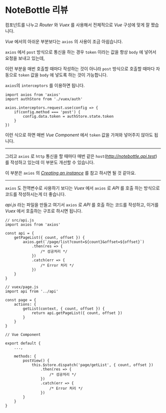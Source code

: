 # NoteBottle 리뷰

컴포넌트를 나누고 _Router_ 와 _Vuex_ 를 사용해서 전체적으로 *Vue* 구성에 맞게 잘 짰습니다.

_Vue_ 에서의 아쉬운 부분보다는 `axios` 의 사용이 조금 아쉽습니다.

`axios` 에서 `post` 방식으로 통신을 하는 경우 `token` 이라는 값을 항상 `body` 에 넣어서 요청을 보내고 있는데,

이런 부분을 매번 호출할 때마다 작성하는 것이 아니라 `post` 방식으로 호출할 때마다 자동으로 `token` 값을 `body` 에 넣도록 하는 것이 가능합니다.

`axios`의 `interceptors` 를 이용하면 됩니다.

```
import axios from 'axios'
import authStore from './vuex/auth'

axios.interceptors.request.use(config => {
    if(config.method === 'post') {
        config.data.token = authStore.state.token
    }
})
```

이런 식으로 하면 매번 _Vue Component_ 에서 `token` 값을 가져와 넣어주지 않아도 됩니다.

---

그리고 `axios` 로 `http` 통신을 할 때마다 매번 같은 `host`(_http://notebottle.api.test_) 를 작성하고 있는데 이 부분도 개선할 수 있습니다.

이 부분은 `axios` 의 [*Creating an instance*](https://github.com/axios/axios#creating-an-instance) 를 참고 하시면 될 것 같아요.

---

`axios` 도 전역변수로 사용하기 보다는 _Vuex_ 에서 `axios` 로 _API_ 를 호출 하는 방식으로 코드를 작성하시는게 더 좋습니다.

_api.js_ 라는 파일을 만들고 여기서 `axios` 로 _API_ 를 호출 하는 코드를 작성하고, 이거를 _Vuex_ 에서 호출하는 구조로 하시면 됩니다.

```
// src/api.js
import axios from 'axios'

const api = {
    getPageList({ count, offset }) {
        axios.get(`/page/list?count=${count}&offset=${offset}`)
            .then(res => {
                /* 성공처리 */
            })
            .catch(err => {
                /* Error 처리 */
            })
    }
}
```

```
// vuex/page.js
import api from '../api'

const page = {
    actions: {
        getList(context, { count, offset }) {
            return api.getPageList({ count, offset })
        }
    }
}
```

```
// Vue Component

export default {
    ...,

    methods: {
        postView() {
            this.$store.dispatch('page/getList', { count, offset })
                .then(res => {
                    /* 성공처리 */
                })
                .catch(err => {
                    /* Error 처리 */
                })
        }
    }
}
```